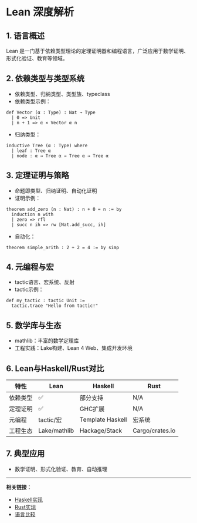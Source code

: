 # Lean 深度解析

## 1. 语言概述

Lean 是一门基于依赖类型理论的定理证明器和编程语言，广泛应用于数学证明、形式化验证、教育等领域。

## 2. 依赖类型与类型系统

- 依赖类型、归纳类型、类型族、typeclass
- 依赖类型示例：

```lean
def Vector (α : Type) : Nat → Type
  | 0 => Unit
  | n + 1 => α × Vector α n
```

- 归纳类型：

```lean
inductive Tree (α : Type) where
  | leaf : Tree α
  | node : α → Tree α → Tree α → Tree α
```

## 3. 定理证明与策略

- 命题即类型、归纳证明、自动化证明
- 证明示例：

```lean
theorem add_zero (n : Nat) : n + 0 = n := by
  induction n with
  | zero => rfl
  | succ n ih => rw [Nat.add_succ, ih]
```

- 自动化：

```lean
theorem simple_arith : 2 + 2 = 4 := by simp
```

## 4. 元编程与宏

- tactic语言、宏系统、反射
- tactic示例：

```lean
def my_tactic : tactic Unit :=
  tactic.trace "Hello from tactic!"
```

## 5. 数学库与生态

- mathlib：丰富的数学定理库
- 工程实践：Lake构建、Lean 4 Web、集成开发环境

## 6. Lean与Haskell/Rust对比

| 特性      | Lean            | Haskell         | Rust            |
|-----------|-----------------|-----------------|-----------------|
| 依赖类型  | ✅              | 部分支持        | N/A             |
| 定理证明  | ✅              | GHC扩展         | N/A             |
| 元编程    | tactic/宏       | Template Haskell| 宏系统          |
| 工程生态  | Lake/mathlib    | Hackage/Stack   | Cargo/crates.io |

## 7. 典型应用

- 数学证明、形式化验证、教育、自动推理

---

**相关链接**：

- [Haskell实现](../07-Implementation/001-Haskell-Implementation.md)
- [Rust实现](../07-Implementation/002-Rust-Implementation.md)
- [语言比较](./002-Language-Comparison.md)
